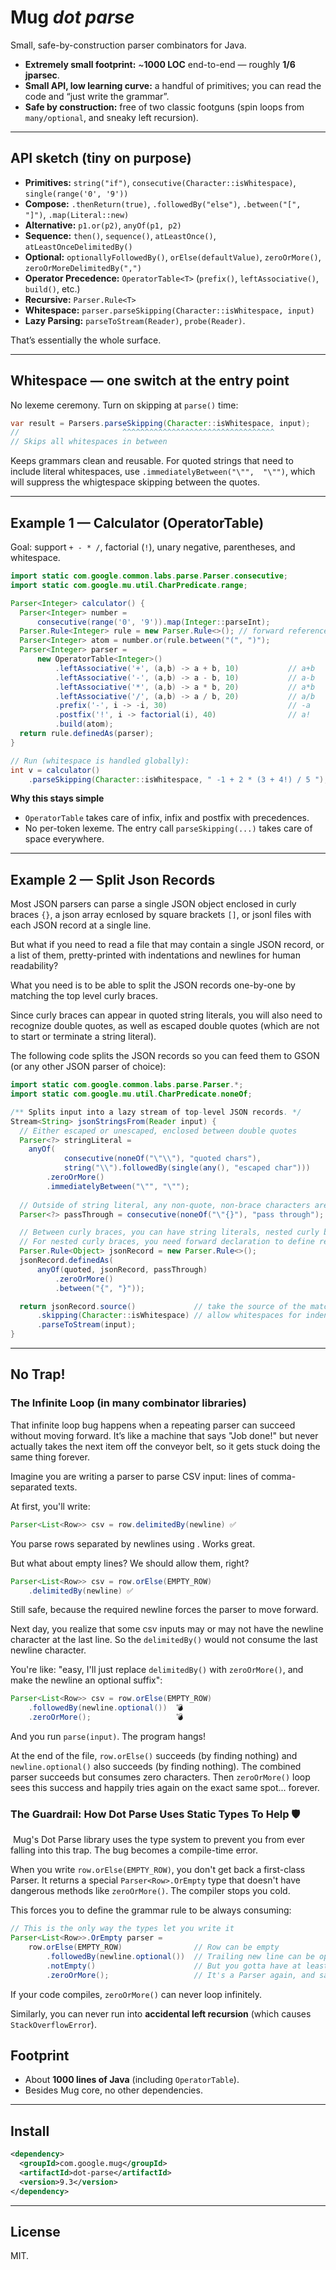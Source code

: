 # Mug *dot parse*

Small, safe-by-construction parser combinators for Java.

- **Extremely small footprint:** ~**1000 LOC** end-to-end — roughly **1/6 jparsec**.
- **Small API, low learning curve:** a handful of primitives; you can read the code and “just write the grammar”.
- **Safe by construction:** free of two classic footguns (spin loops from `many/optional`, and sneaky left recursion).

---

## API sketch (tiny on purpose)

- **Primitives:** `string("if")`, `consecutive(Character::isWhitespace)`, `single(range('0', '9'))`
- **Compose:** `.thenReturn(true)`, `.followedBy("else")`, `.between("[", "]")`, `.map(Literal::new)`
- **Alternative:** `p1.or(p2)`, `anyOf(p1, p2)`
- **Sequence:** `then()`, `sequence()`, `atLeastOnce()`, `atLeastOnceDelimitedBy()`
- **Optional:** `optionallyFollowedBy()`, `orElse(defaultValue)`, `zeroOrMore()`, `zeroOrMoreDelimitedBy(",")`
- **Operator Precedence:** `OperatorTable<T>` (`prefix()`, `leftAssociative()`, `build()`, etc.)
- **Recursive:** `Parser.Rule<T>`
- **Whitespace:** `parser.parseSkipping(Character::isWhitespace, input)`
- **Lazy Parsing:** `parseToStream(Reader)`, `probe(Reader)`.

That’s essentially the whole surface.

---

## Whitespace — one switch at the entry point

No lexeme ceremony. Turn on skipping at `parse()` time:

```java
var result = Parsers.parseSkipping(Character::isWhitespace, input);
//                       ^^^^^^^^^^^^^^^^^^^^^^^^^^^^^^^^^^
// Skips all whitespaces in between
```

Keeps grammars clean and reusable. For quoted strings that need to include literal whitespaces,
use `.immediatelyBetween("\"",  "\"")`, which will suppress the whigtespace skipping between the quotes.

---

## Example 1 — Calculator (OperatorTable)

Goal: support `+ - * /`, factorial (`!`), unary negative, parentheses, and whitespace.

```java
import static com.google.common.labs.parse.Parser.consecutive;
import static com.google.mu.util.CharPredicate.range;

Parser<Integer> calculator() {
  Parser<Integer> number =
      consecutive(range('0', '9')).map(Integer::parseInt);
  Parser.Rule<Integer> rule = new Parser.Rule<>(); // forward reference
  Parser<Integer> atom = number.or(rule.between("(", ")");
  Parser<Integer> parser = 
      new OperatorTable<Integer>()
	      .leftAssociative('+', (a,b) -> a + b, 10)           // a+b
	      .leftAssociative('-', (a,b) -> a - b, 10)           // a-b
	      .leftAssociative('*', (a,b) -> a * b, 20)           // a*b
	      .leftAssociative('/', (a,b) -> a / b, 20)           // a/b
	      .prefix('-', i -> -i, 30)                           // -a
	      .postfix('!', i -> factorial(i), 40)                // a!
	      .build(atom);
  return rule.definedAs(parser);
}

// Run (whitespace is handled globally):
int v = calculator()
    .parseSkipping(Character::isWhitespace, " -1 + 2 * (3 + 4!) / 5 ");
```

**Why this stays simple**

- `OperatorTable` takes care of infix, infix and postfix with precedences.
- No per-token lexeme. The entry call `parseSkipping(...)` takes care of space everywhere.

---

## Example 2 — Split Json Records

Most JSON parsers can parse a single JSON object enclosed in curly braces `{}`,
a json array ecnlosed by square brackets `[]`, or jsonl files with each JSON record
at a single line.

But what if you need to read a file that may contain a single JSON record, or a list of them,
pretty-printed with indentations and newlines for human readability?

What you need is to be able to split the JSON records one-by-one by matching the top level curly braces.

Since curly braces can appear in quoted string literals, you will also need to recognize double quotes,
as well as escaped double quotes (which are not to start or terminate a string literal).

The following code splits the JSON records so you can feed them to GSON (or any other JSON parser of choice):

```java
import static com.google.common.labs.parse.Parser.*;
import static com.google.mu.util.CharPredicate.noneOf;

/** Splits input into a lazy stream of top-level JSON records. */
Stream<String> jsonStringsFrom(Reader input) {
  // Either escaped or unescaped, enclosed between double quotes
  Parser<?> stringLiteral =
    anyOf(
            consecutive(noneOf("\"\\"), "quoted chars"),
            string("\\").followedBy(single(any(), "escaped char")))
        .zeroOrMore()
        .immediatelyBetween("\"", "\"");
  
  // Outside of string literal, any non-quote, non-brace characters are passed through
  Parser<?> passThrough = consecutive(noneOf("\"{}"), "pass through");

  // Between curly braces, you can have string literals, nested curly braces, or passthrough chars
  // For nested curly braces, you need forward declaration to define recursive grammar
  Parser.Rule<Object> jsonRecord = new Parser.Rule<>();
  jsonRecord.definedAs(
      anyOf(quoted, jsonRecord, passThrough)
          .zeroOrMore()
          .between("{", "}"));

  return jsonRecord.source()             // take the source of the matched json record
      .skipping(Character::isWhitespace) // allow whitespaces for indentation and newline
      .parseToStream(input);
}
```

---

## No Trap!

### The Infinite Loop (in many combinator libraries)

That infinite loop bug happens when a repeating parser can succeed without moving forward.
It’s like a machine that says "Job done!" but never actually takes the next item off the conveyor belt,
so it gets stuck doing the same thing forever.

Imagine you are writing a parser to parse CSV input: lines of comma-separated texts.

At first, you'll write:
```java
Parser<List<Row>> csv = row.delimitedBy(newline) ✅
```

You parse rows separated by newlines using . Works great.

But what about empty lines? We should allow them, right?

```java
Parser<List<Row>> csv = row.orElse(EMPTY_ROW)
    .delimitedBy(newline) ✅
```

Still safe, because the required newline forces the parser to move forward.

Next day, you realize that some csv inputs may or may not have the newline character at the last line.
So the `delimitedBy()` would not consume the last newline character.

You're like: "easy, I'll just replace `delimitedBy()` with `zeroOrMore()`, and make the newline an optional suffix":

```java
Parser<List<Row>> csv = row.orElse(EMPTY_ROW)
    .followedBy(newline.optional())  💣
    .zeroOrMore();                   💣
```

And you run `parse(input)`. The program hangs!

At the end of the file, `row.orElse()` succeeds (by finding nothing) and `newline.optional()` also succeeds (by finding nothing).
The combined parser succeeds but consumes zero characters. Then `zeroOrMore()` loop sees this success and happily tries again on the exact same spot... forever.

### The Guardrail: How Dot Parse Uses Static Types To Help 🛡
️
Mug's Dot Parse library uses the type system to prevent you from ever falling into this trap. The bug becomes a compile-time error.

When you write `row.orElse(EMPTY_ROW)`, you don't get back a first-class Parser.
It returns a special `Parser<Row>.OrEmpty` type that doesn't have dangerous methods like `zeroOrMore()`.
The compiler stops you cold.

This forces you to define the grammar rule to be always consuming:

```java {.good}
// This is the only way the types let you write it
Parser<List<Row>>.OrEmpty parser =
    row.orElse(EMPTY_ROW)                // Row can be empty
        .followedBy(newline.optional())  // Trailing new line can be optional
        .notEmpty()                      // But you gotta have at least one  ✅
        .zeroOrMore();                   // It's a Parser again, and safe in a loop
```
If your code compiles, `zeroOrMore()` can never loop infinitely.

Similarly, you can never run into **accidental left recursion** (which causes `StackOverflowError`).

## Footprint

- About **1000 lines of Java** (including `OperatorTable`).
- Besides Mug core, no other dependencies.

---

## Install

```xml
<dependency>
  <groupId>com.google.mug</groupId>
  <artifactId>dot-parse</artifactId>
  <version>9.3</version>
</dependency>
```

---

## License

MIT.
